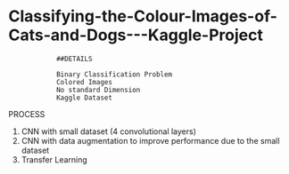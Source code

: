 # Classifying-the-Colour-Images-of-Cats-and-Dogs---Kaggle-Project





                ##DETAILS 
                
                Binary Classification Problem
                Colored Images
                No standard Dimension
                Kaggle Dataset


PROCESS


1. CNN with small dataset (4 convolutional layers)
2. CNN with data augmentation to improve performance due to the small dataset
3. Transfer Learning
